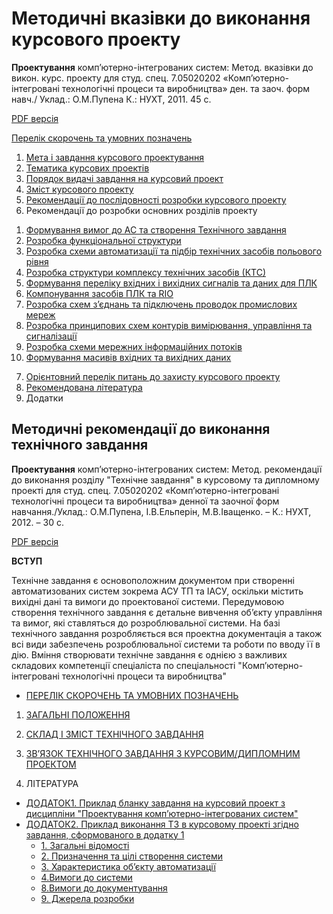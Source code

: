 # Методичні вказівки до виконання курсового проекту

**Проектування** комп’ютерно-інтегрованих систем: Метод. вказівки до викон. курс. проекту для студ. спец. 7.05020202 «Комп’ютерно-інтегровані технологічні процеси та виробництва» ден. та заоч. форм навч./ Уклад.: О.М.Пупена К.: НУХТ, 2011. 45 с.

[PDF версія](https://drive.google.com/file/d/0B2FfwwwweBSVeXZtR1JtVUVkZms/view?usp=sharing&resourcekey=0-bjTmUhoxfELZ2XeUHXDxeQ)

[Перелік скорочень та умовних позначень](scor.md)

1)	[Мета і завдання курсового проектування](1.md)
2)	[Тематика курсових проектів](2.md)
3)	[Порядок видачі завдання на курсовий проект](3.md)
4)	[Зміст курсового проекту](4.md)
5)	[Рекомендації до послідовності розробки курсового проекту](5.md)
6)	Рекомендації до розробки основних розділів проекту 
   1.	[Формування вимог до АС та створення Технічного завдання](6_1.md)
   2.	[Розробка функціональної структури](6_2.md)
   3.	[Розробка схеми автоматизації та підбір технічних засобів польового рівня](6_3.md)
   4.	[Розробка структури комплексу технічних засобів (КТС)](6_4.md)
   5.	[Формування переліку вхідних і вихідних сигналів та даних для ПЛК](6_5.md)
   6.	[Компонування засобів ПЛК та RIO](6_6.md)
   7.	[Розробка схем з’єднань та підключень проводок промислових мереж](6_7.md)
   8.	[Розробка принципових схем контурів вимірювання, управління та сигналізації](6_8.md)
   9.	[Розробка схеми мережних інформаційних потоків](6_9.md)
   10.	[Формування масивів вхідних та вихідних даних](6_10.md)
7)	[Орієнтовний перелік питань до захисту курсового проекту](7.md)
8)	[Рекомендована література](8.md)
9)	Додатки



## Методичні рекомендації до виконання технічного завдання

**Проектування** комп’ютерно-інтегрованих систем: Метод. рекомендації до виконання розділу "Технічне завдання" в курсовому та дипломному проекті для студ. спец. 7.05020202 «Комп’ютерно-інтегровані технологічні процеси та виробництва» денної та заочної форм навчання./Уклад.: О.М.Пупена, І.В.Ельперін, М.В.Іващенко. – К.: НУХТ, 2012. – 30 с.

[PDF версія](https://drive.google.com/file/d/0B2FfwwwweBSVYVdaXzE3V2tLWlk/view?usp=sharing&resourcekey=0-lxjchV_ASjRAh9CafY3Wiw)

**ВСТУП**

Технічне завдання є основоположним документом при створенні автоматизованих систем зокрема АСУ ТП та ІАСУ, оскільки містить вихідні дані та вимоги до проектованої системи. Передумовою створення технічного завдання є детальне вивчення об’єкту управління та вимог, які ставляться до розроблювальної системи. На базі технічного завдання розробляється вся проектна документація а також всі види забезпечень розроблювальної системи та роботи по вводу її в дію. Вміння створювати технічне завдання є однією з важливих складових компетенції спеціаліста по спеціальності "Комп’ютерно-інтегровані технологічні процеси та виробництва"

- [ПЕРЕЛІК СКОРОЧЕНЬ ТА УМОВНИХ ПОЗНАЧЕНЬ](kscor.md)

1) [ЗАГАЛЬНІ ПОЛОЖЕННЯ](k1.md)

2) [СКЛАД І ЗМІСТ ТЕХНІЧНОГО ЗАВДАННЯ](k2.md)
3) [ЗВ’ЯЗОК ТЕХНІЧНОГО ЗАВДАННЯ З КУРСОВИМ/ДИПЛОМНИМ ПРОЕКТОМ](k3.md)
4) ЛІТЕРАТУРА

-  [ДОДАТОК1. Приклад бланку завдання на курсовий проект з дисципліни "Проектування комп’ютерно-інтегрованих систем"](kd1.md)
- [ДОДАТОК2. Приклад виконання ТЗ в курсовому проекті згідно завдання, сформованого в додатку 1](kd2.md)
  - [1. Загальні відомості](k_1.md)
  - [2. Призначення та цілі створення системи](k_2.md)
  - [3. Характеристика об’єкту автоматизації](k_3.md)
  - [4.Вимоги до системи](k_4.md)
  - [8.Вимоги до документування](k_8.md)
  - [9. Джерела розробки](k_9.md)